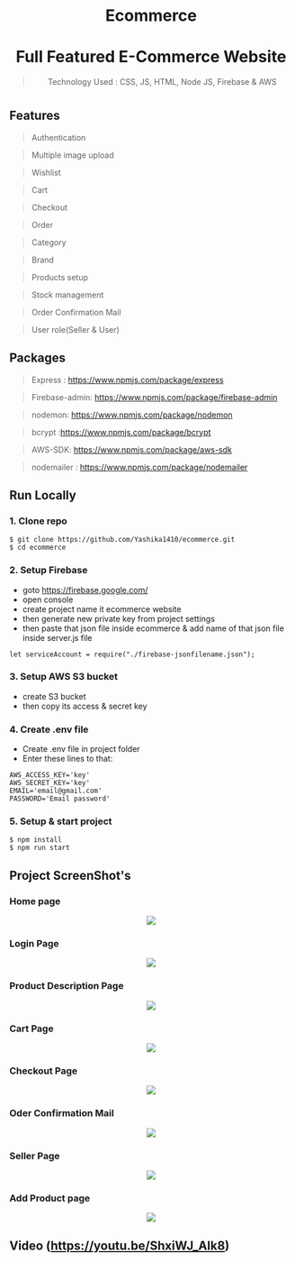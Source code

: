 
<div align="center">

# Ecommerce
# Full Featured E-Commerce Website

> Technology Used : CSS, JS, HTML, Node JS, Firebase & AWS
#
</div>
<!-- 
<p align="center"><img src="https://miro.medium.com/max/2800/1*l93HjLEwJ2LetGKqWPws5A.png"></p> -->


## Features

> Authentication

> Multiple image upload

> Wishlist

> Cart

> Checkout

> Order

> Category


> Brand

> Products setup

> Stock management

> Order Confirmation Mail 

> User role(Seller & User)



## Packages

> Express : https://www.npmjs.com/package/express

> Firebase-admin: https://www.npmjs.com/package/firebase-admin

> nodemon: https://www.npmjs.com/package/nodemon

> bcrypt :https://www.npmjs.com/package/bcrypt

> AWS-SDK: https://www.npmjs.com/package/aws-sdk

> nodemailer : https://www.npmjs.com/package/nodemailer

## Run Locally

### 1. Clone repo

```
$ git clone https://github.com/Yashika1410/ecommerce.git
$ cd ecommerce
```

### 2. Setup Firebase
 - goto https://firebase.google.com/
 - open console
 - create project name it ecommerce website 
 - then generate new private key from project settings
 - then paste that json file inside ecommerce & add name of that json file inside server.js file
 ```
 let serviceAccount = require("./firebase-jsonfilename.json"); 
 ```
### 3. Setup AWS S3 bucket
- create S3 bucket 
- then copy its access & secret key 

### 4. Create .env file
- Create .env file in project folder
- Enter these lines to that:

```
AWS_ACCESS_KEY='key'
AWS_SECRET_KEY='key'
EMAIL='email@gmail.com'
PASSWORD='Email password'
```

### 5. Setup & start project

```
$ npm install
$ npm run start
```
## Project ScreenShot's
### Home page
<p align="center"><img src="https://raw.githubusercontent.com/Yashika1410/ecommerce/master/project-images/1.png?token=GHSAT0AAAAAABQHASXHED62UDTLUFBYLMBMYPCVUUQ"></p>

### Login Page

<p align="center"><img src="https://raw.githubusercontent.com/Yashika1410/ecommerce/master/project-images/2.png?token=GHSAT0AAAAAABQHASXGS5JCEWWWWVO64JEQYPCVWLQ"></p>

### Product Description Page

<p align="center"><img src="https://raw.githubusercontent.com/Yashika1410/ecommerce/master/project-images/4.png?token=GHSAT0AAAAAABQHASXGNYO36REVDAE6VYQ2YPCVXHQ"></p>

### Cart Page

<p align="center"><img src="https://raw.githubusercontent.com/Yashika1410/ecommerce/master/project-images/5.png?token=GHSAT0AAAAAABQHASXHSBIGRGFZMUGAFDH2YPCVYBQ"></p>

### Checkout Page

<p align="center"><img src="https://raw.githubusercontent.com/Yashika1410/ecommerce/master/project-images/7.png?token=GHSAT0AAAAAABQHASXHQIICBQVDAFEXGJ74YPCVZUA"></p>

### Oder Confirmation Mail

<p align="center"><img src="https://raw.githubusercontent.com/Yashika1410/ecommerce/master/project-images/8.png?token=GHSAT0AAAAAABQHASXHYUSXDHLTKMGASSB4YPCV2UQ"></p>

### Seller Page

<p align="center"><img src="https://raw.githubusercontent.com/Yashika1410/ecommerce/master/project-images/9.png?token=GHSAT0AAAAAABQHASXGWNRYYSGHXD5NE5YYYPCV3QA"></p>

### Add Product page

<p align="center"><img src="https://raw.githubusercontent.com/Yashika1410/ecommerce/master/project-images/10.png?token=GHSAT0AAAAAABQHASXHFTNBXUW43IL7YZ64YPCV4WA"></p>


## Video (https://youtu.be/ShxiWJ_Alk8)





